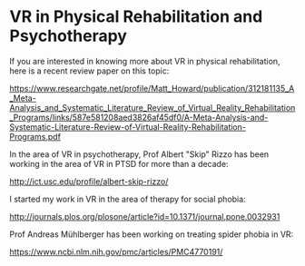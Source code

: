 # VR in Physical Rehabilitation and Psychotherapy

If you are interested in knowing more about VR in physical rehabilitation, here is a recent review paper on this topic:

https://www.researchgate.net/profile/Matt_Howard/publication/312181135_A_Meta-Analysis_and_Systematic_Literature_Review_of_Virtual_Reality_Rehabilitation_Programs/links/587e581208aed3826af45df0/A-Meta-Analysis-and-Systematic-Literature-Review-of-Virtual-Reality-Rehabilitation-Programs.pdf

In the area of VR in psychotherapy, Prof Albert "Skip" Rizzo has been working in the area of VR in PTSD for more than a decade:

http://ict.usc.edu/profile/albert-skip-rizzo/
 
I started my work in VR in the area of therapy for social phobia:

http://journals.plos.org/plosone/article?id=10.1371/journal.pone.0032931 
 
Prof Andreas Mühlberger has been working on treating spider phobia in VR:

https://www.ncbi.nlm.nih.gov/pmc/articles/PMC4770191/
